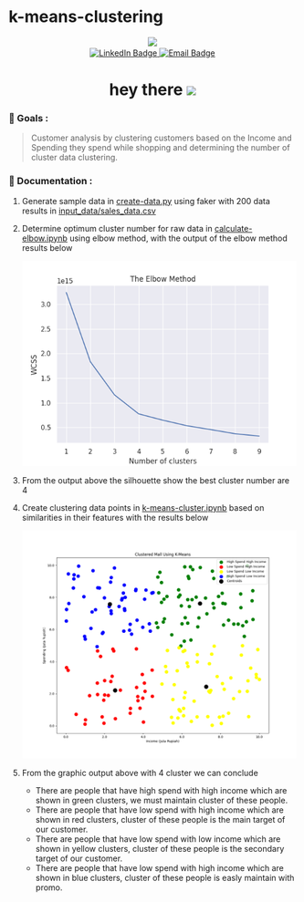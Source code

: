 # k-means-clustering
<div id="header" align="center">
  <img src="https://media.giphy.com/media/12vVAGkaqHUqCQ/giphy.gif" width="200"/>
</div>

<div id="badges" align="center">
  <a href="https://www.linkedin.com/in/sakabuana31/">
    <img src="https://img.shields.io/badge/LinkedIn-blue?style=for-the-badge&logo=linkedin&logoColor=white" height="25px" alt="LinkedIn Badge"/>
  </a>
  <a href="mailto:sakabuana.pa@gmail.com">
  <img src="https://img.shields.io/badge/-Email-c14438?style=flat-square&logo=Gmail&logoColor=white" height="25px" alt="Email Badge">
  </a>
</div>

<h1 align="center">
  hey there
  <img src="https://media.giphy.com/media/hvRJCLFzcasrR4ia7z/giphy.gif" width="30px"/>
</h1>

### :dart: Goals :
> Customer analysis by clustering customers based on the Income and Spending they spend while shopping and determining the number of cluster data clustering.

### :newspaper: Documentation :
1. Generate sample data in [create-data.py](create-data.py) using faker with 200 data results in [input_data/sales_data.csv](input_data/sales_data.csv)
2. Determine optimum cluster number for raw data in [calculate-elbow.ipynb](calculate-elbow.ipynb) using elbow method, with the output of the elbow method results below

    ![The-Elbow-Method.png](output_data/The-Elbow-Method.png)

3. From the output above the silhouette show the best cluster number are 4
4. Create clustering data points in [k-means-cluster.ipynb]() based on similarities in their features with the results below

    ![Clustered-Mall-Using-K-Means.png](output_data/Clustered-Mall-Using-K-Means.png)

5. From the graphic output above with 4 cluster we can conclude
    - There are people that have high spend with high income which are shown in green clusters, we must maintain cluster of these people.
    - There are people that have low spend with high income which are shown in red clusters, cluster of these people is the main target of our customer.
    - There are people that have low spend with low income which are shown in yellow clusters, cluster of these people is the secondary target of our customer.
    - There are people that have low spend with high income which are shown in blue clusters, cluster of these people is easly maintain with promo.